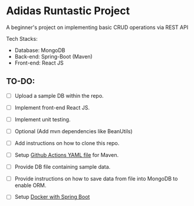 # Adidas Runtastic Project
A beginner's project on implementing basic CRUD operations via REST API

Tech Stacks:
* Database: MongoDB
* Back-end: Spring-Boot (Maven)
* Front-end: React JS


## TO-DO:

* [ ] Upload a sample DB within the repo.

* [ ] Implement front-end React JS.

* [ ] Implement unit testing.

* [ ] Optional (Add mvn dependencies like BeanUtils)

* [ ] Add instructions on how to clone this repo.

* [ ] Setup [Github Actions YAML file](https://docs.github.com/en/actions/automating-builds-and-tests/building-and-testing-java-with-maven) for Maven.

* [ ] Provide DB file containing sample data.

* [ ] Provide instructions on how to save data from file into MongoDB to enable ORM.

* [ ] Setup [Docker with Spring Boot](https://spring.io/guides/gs/spring-boot-docker/)
